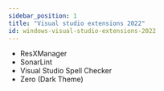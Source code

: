 ```yaml
---
sidebar_position: 1
title: "Visual studio extensions 2022"
id: windows-visual-studio-extensions-2022
---
```


- ResXManager
- SonarLint
- Visual Studio Spell Checker
- Zero (Dark Theme)
